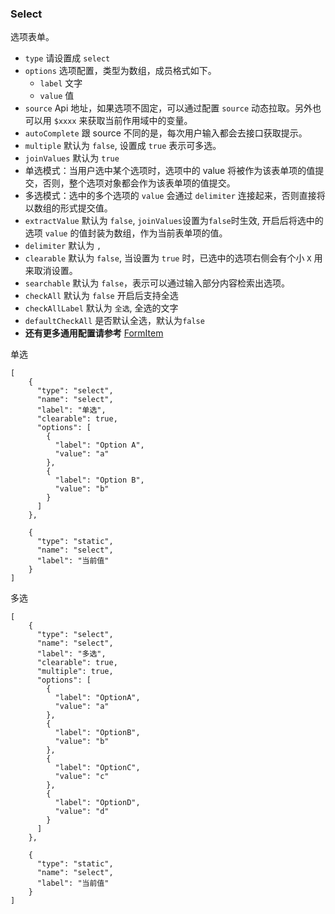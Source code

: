 ### Select

选项表单。

-   `type` 请设置成 `select`
-   `options` 选项配置，类型为数组，成员格式如下。
    -   `label` 文字
    -   `value` 值
-   `source` Api 地址，如果选项不固定，可以通过配置 `source` 动态拉取。另外也可以用 `$xxxx` 来获取当前作用域中的变量。
-   `autoComplete` 跟 source 不同的是，每次用户输入都会去接口获取提示。
-   `multiple` 默认为 `false`, 设置成 `true` 表示可多选。
-   `joinValues` 默认为 `true`
-   单选模式：当用户选中某个选项时，选项中的 value 将被作为该表单项的值提交，否则，整个选项对象都会作为该表单项的值提交。
-   多选模式：选中的多个选项的 `value` 会通过 `delimiter` 连接起来，否则直接将以数组的形式提交值。
-   `extractValue` 默认为 `false`, `joinValues`设置为`false`时生效, 开启后将选中的选项 `value` 的值封装为数组，作为当前表单项的值。
-   `delimiter` 默认为 `,`
-   `clearable` 默认为 `false`, 当设置为 `true` 时，已选中的选项右侧会有个小 `X` 用来取消设置。
-   `searchable` 默认为 `false`，表示可以通过输入部分内容检索出选项。
-   `checkAll` 默认为 `false` 开启后支持全选
-   `checkAllLabel` 默认为 `全选`, 全选的文字
-   `defaultCheckAll` 是否默认全选，默认为`false`
-   **还有更多通用配置请参考** [FormItem](./FormItem.md)

单选

```schema:height="250" scope="form"
[
    {
      "type": "select",
      "name": "select",
      "label": "单选",
      "clearable": true,
      "options": [
        {
          "label": "Option A",
          "value": "a"
        },
        {
          "label": "Option B",
          "value": "b"
        }
      ]
    },

    {
      "type": "static",
      "name": "select",
      "label": "当前值"
    }
]
```

多选

```schema:height="280" scope="form"
[
    {
      "type": "select",
      "name": "select",
      "label": "多选",
      "clearable": true,
      "multiple": true,
      "options": [
        {
          "label": "OptionA",
          "value": "a"
        },
        {
          "label": "OptionB",
          "value": "b"
        },
        {
          "label": "OptionC",
          "value": "c"
        },
        {
          "label": "OptionD",
          "value": "d"
        }
      ]
    },

    {
      "type": "static",
      "name": "select",
      "label": "当前值"
    }
]
```
